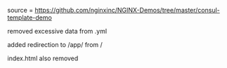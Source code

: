 source = https://github.com/nginxinc/NGINX-Demos/tree/master/consul-template-demo

removed excessive data from .yml

added redirection to /app/ from /

index.html also removed
